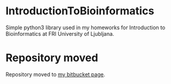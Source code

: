 # IntroductionToBioinformatics

Simple python3 library used in my homeworks for Introduction to Bioinformatics at FRI University of Ljubljana.

# Repository moved

Repository moved to [my bitbucket page](https://bitbucket.org/michalfilippi/introductiontobioinformatics).
